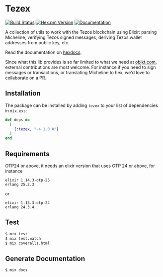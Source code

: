 # Tezex
[![Build Status](https://img.shields.io/github/actions/workflow/status/objkt-com/tezex/elixir.yml?branch=main)](https://github.com/objkt-com/tezex/actions) [![Hex.pm Version](https://img.shields.io/hexpm/v/tezex.svg)](https://hex.pm/packages/tezex) [![Documentation](https://img.shields.io/badge/docs-latest-blue.svg)](https://hexdocs.pm/tezex/)

A collection of utils to work with the Tezos blockchain using Elixir: parsing Micheline, verifying Tezos signed messages, deriving Tezos wallet addresses from public key, etc.

Read the documentation on [hexdocs](https://hexdocs.pm/tezex/).

Since what this lib provides is so far limited to what we need at [objkt.com](https://objkt.com), external contributions are most welcome.
For instance if you need to sign messages or transactions, or translating Micheline to hex, we'd love to collaborate on a PR.

## Installation

The package can be installed by adding `tezex` to your list of dependencies in `mix.exs`:

```elixir
def deps do
  [
    {:tezex, "~> 1.0.0"}
  ]
end
```

## Requirements

OTP24 or above, it needs an elixir version that uses OTP 24 or above, for instance

```
elixir 1.14.3-otp-25
erlang 25.2.3
```

or

```
elixir 1.13.3-otp-24
erlang 24.3.4
```

## Test

```sh
$ mix test
$ mix test.watch
$ mix coveralls.html
```

## Generate Documentation

```sh
$ mix docs
```
